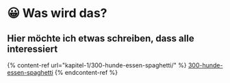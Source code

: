 # 😀 Was wird das?



## Hier möchte ich etwas schreiben, dass alle interessiert

{% content-ref url="kapitel-1/300-hunde-essen-spaghetti/" %}
[300-hunde-essen-spaghetti](kapitel-1/300-hunde-essen-spaghetti/)
{% endcontent-ref %}
